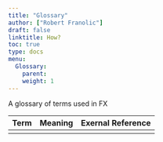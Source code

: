 ```yaml
---
title: "Glossary"
author: ["Robert Franolic"]
draft: false
linktitle: How?
toc: true
type: docs
menu:
  Glossary:
    parent: 
    weight: 1
---
```


A glossary of terms used in FX

| Term | Meaning | Exernal Reference |
|------|---------|-------------------|
|      |         |                   |